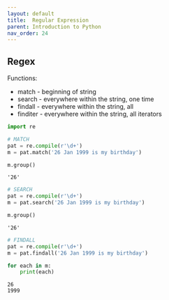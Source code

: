 ```yaml
---
layout: default
title:  Regular Expression
parent: Introduction to Python
nav_order: 24
---
```


## Regex

Functions:
+ match    - beginning of string
+ search   - everywhere within the string, one time
+ findall  - everywhere within the string, all
+ finditer - everywhere within the string, all iterators


```python
import re
```


```python
# MATCH
pat = re.compile(r'\d+')
m = pat.match('26 Jan 1999 is my birthday')

m.group()
```




    '26'




```python
# SEARCH
pat = re.compile(r'\d+')
m = pat.search('26 Jan 1999 is my birthday')

m.group()
```




    '26'




```python
# FINDALL
pat = re.compile(r'\d+')
m = pat.findall('26 Jan 1999 is my birthday')

for each in m:
    print(each)
```

    26
    1999
